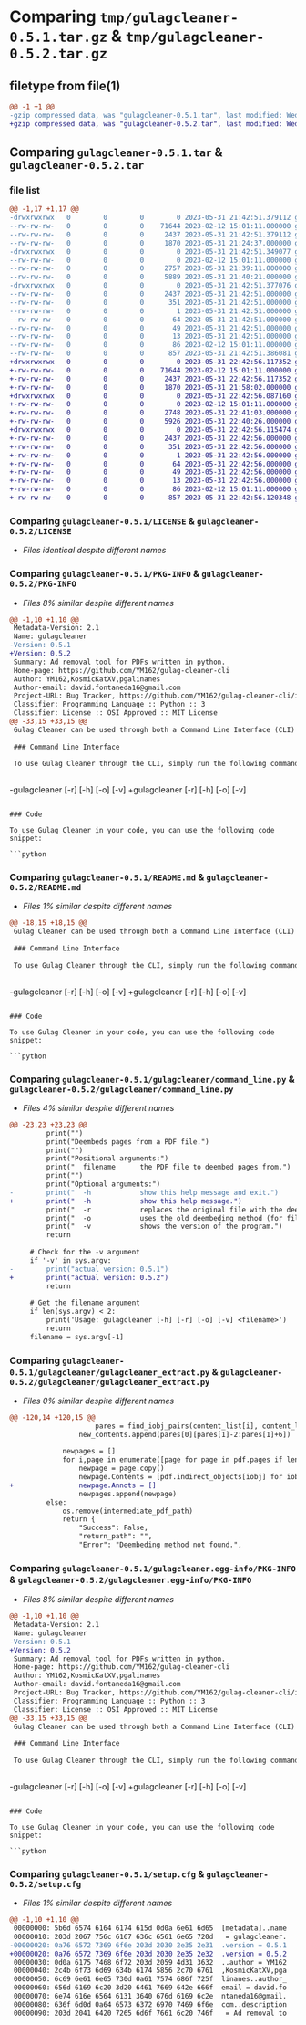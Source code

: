 # Comparing `tmp/gulagcleaner-0.5.1.tar.gz` & `tmp/gulagcleaner-0.5.2.tar.gz`

## filetype from file(1)

```diff
@@ -1 +1 @@
-gzip compressed data, was "gulagcleaner-0.5.1.tar", last modified: Wed May 31 21:42:51 2023, max compression
+gzip compressed data, was "gulagcleaner-0.5.2.tar", last modified: Wed May 31 22:42:56 2023, max compression
```

## Comparing `gulagcleaner-0.5.1.tar` & `gulagcleaner-0.5.2.tar`

### file list

```diff
@@ -1,17 +1,17 @@
-drwxrwxrwx   0        0        0        0 2023-05-31 21:42:51.379112 gulagcleaner-0.5.1/
--rw-rw-rw-   0        0        0    71644 2023-02-12 15:01:11.000000 gulagcleaner-0.5.1/LICENSE
--rw-rw-rw-   0        0        0     2437 2023-05-31 21:42:51.379112 gulagcleaner-0.5.1/PKG-INFO
--rw-rw-rw-   0        0        0     1870 2023-05-31 21:24:37.000000 gulagcleaner-0.5.1/README.md
-drwxrwxrwx   0        0        0        0 2023-05-31 21:42:51.349077 gulagcleaner-0.5.1/gulagcleaner/
--rw-rw-rw-   0        0        0        0 2023-02-12 15:01:11.000000 gulagcleaner-0.5.1/gulagcleaner/__init__.py
--rw-rw-rw-   0        0        0     2757 2023-05-31 21:39:11.000000 gulagcleaner-0.5.1/gulagcleaner/command_line.py
--rw-rw-rw-   0        0        0     5889 2023-05-31 21:40:21.000000 gulagcleaner-0.5.1/gulagcleaner/gulagcleaner_extract.py
-drwxrwxrwx   0        0        0        0 2023-05-31 21:42:51.377076 gulagcleaner-0.5.1/gulagcleaner.egg-info/
--rw-rw-rw-   0        0        0     2437 2023-05-31 21:42:51.000000 gulagcleaner-0.5.1/gulagcleaner.egg-info/PKG-INFO
--rw-rw-rw-   0        0        0      351 2023-05-31 21:42:51.000000 gulagcleaner-0.5.1/gulagcleaner.egg-info/SOURCES.txt
--rw-rw-rw-   0        0        0        1 2023-05-31 21:42:51.000000 gulagcleaner-0.5.1/gulagcleaner.egg-info/dependency_links.txt
--rw-rw-rw-   0        0        0       64 2023-05-31 21:42:51.000000 gulagcleaner-0.5.1/gulagcleaner.egg-info/entry_points.txt
--rw-rw-rw-   0        0        0       49 2023-05-31 21:42:51.000000 gulagcleaner-0.5.1/gulagcleaner.egg-info/requires.txt
--rw-rw-rw-   0        0        0       13 2023-05-31 21:42:51.000000 gulagcleaner-0.5.1/gulagcleaner.egg-info/top_level.txt
--rw-rw-rw-   0        0        0       86 2023-02-12 15:01:11.000000 gulagcleaner-0.5.1/pyproject.toml
--rw-rw-rw-   0        0        0      857 2023-05-31 21:42:51.386081 gulagcleaner-0.5.1/setup.cfg
+drwxrwxrwx   0        0        0        0 2023-05-31 22:42:56.117352 gulagcleaner-0.5.2/
+-rw-rw-rw-   0        0        0    71644 2023-02-12 15:01:11.000000 gulagcleaner-0.5.2/LICENSE
+-rw-rw-rw-   0        0        0     2437 2023-05-31 22:42:56.117352 gulagcleaner-0.5.2/PKG-INFO
+-rw-rw-rw-   0        0        0     1870 2023-05-31 21:58:02.000000 gulagcleaner-0.5.2/README.md
+drwxrwxrwx   0        0        0        0 2023-05-31 22:42:56.087160 gulagcleaner-0.5.2/gulagcleaner/
+-rw-rw-rw-   0        0        0        0 2023-02-12 15:01:11.000000 gulagcleaner-0.5.2/gulagcleaner/__init__.py
+-rw-rw-rw-   0        0        0     2748 2023-05-31 22:41:03.000000 gulagcleaner-0.5.2/gulagcleaner/command_line.py
+-rw-rw-rw-   0        0        0     5926 2023-05-31 22:40:26.000000 gulagcleaner-0.5.2/gulagcleaner/gulagcleaner_extract.py
+drwxrwxrwx   0        0        0        0 2023-05-31 22:42:56.115474 gulagcleaner-0.5.2/gulagcleaner.egg-info/
+-rw-rw-rw-   0        0        0     2437 2023-05-31 22:42:56.000000 gulagcleaner-0.5.2/gulagcleaner.egg-info/PKG-INFO
+-rw-rw-rw-   0        0        0      351 2023-05-31 22:42:56.000000 gulagcleaner-0.5.2/gulagcleaner.egg-info/SOURCES.txt
+-rw-rw-rw-   0        0        0        1 2023-05-31 22:42:56.000000 gulagcleaner-0.5.2/gulagcleaner.egg-info/dependency_links.txt
+-rw-rw-rw-   0        0        0       64 2023-05-31 22:42:56.000000 gulagcleaner-0.5.2/gulagcleaner.egg-info/entry_points.txt
+-rw-rw-rw-   0        0        0       49 2023-05-31 22:42:56.000000 gulagcleaner-0.5.2/gulagcleaner.egg-info/requires.txt
+-rw-rw-rw-   0        0        0       13 2023-05-31 22:42:56.000000 gulagcleaner-0.5.2/gulagcleaner.egg-info/top_level.txt
+-rw-rw-rw-   0        0        0       86 2023-02-12 15:01:11.000000 gulagcleaner-0.5.2/pyproject.toml
+-rw-rw-rw-   0        0        0      857 2023-05-31 22:42:56.120348 gulagcleaner-0.5.2/setup.cfg
```

### Comparing `gulagcleaner-0.5.1/LICENSE` & `gulagcleaner-0.5.2/LICENSE`

 * *Files identical despite different names*

### Comparing `gulagcleaner-0.5.1/PKG-INFO` & `gulagcleaner-0.5.2/PKG-INFO`

 * *Files 8% similar despite different names*

```diff
@@ -1,10 +1,10 @@
 Metadata-Version: 2.1
 Name: gulagcleaner
-Version: 0.5.1
+Version: 0.5.2
 Summary: Ad removal tool for PDFs written in python.
 Home-page: https://github.com/YM162/gulag-cleaner-cli
 Author: YM162,KosmicKatXV,pgalinanes
 Author-email: david.fontaneda16@gmail.com
 Project-URL: Bug Tracker, https://github.com/YM162/gulag-cleaner-cli/issues
 Classifier: Programming Language :: Python :: 3
 Classifier: License :: OSI Approved :: MIT License
@@ -33,15 +33,15 @@
 Gulag Cleaner can be used through both a Command Line Interface (CLI) and in your code.
 
 ### Command Line Interface
 
 To use Gulag Cleaner through the CLI, simply run the following command, replacing `<filename>` with the name of your PDF file:
 
 ```
-gulagcleaner <filename> [-r] [-h] [-o] [-v]
+gulagcleaner [-r] [-h] [-o] [-v] <filename>
 ```
 
 ### Code
 
 To use Gulag Cleaner in your code, you can use the following code snippet:
 
 ```python
```

### Comparing `gulagcleaner-0.5.1/README.md` & `gulagcleaner-0.5.2/README.md`

 * *Files 1% similar despite different names*

```diff
@@ -18,15 +18,15 @@
 Gulag Cleaner can be used through both a Command Line Interface (CLI) and in your code.
 
 ### Command Line Interface
 
 To use Gulag Cleaner through the CLI, simply run the following command, replacing `<filename>` with the name of your PDF file:
 
 ```
-gulagcleaner <filename> [-r] [-h] [-o] [-v]
+gulagcleaner [-r] [-h] [-o] [-v] <filename>
 ```
 
 ### Code
 
 To use Gulag Cleaner in your code, you can use the following code snippet:
 
 ```python
```

### Comparing `gulagcleaner-0.5.1/gulagcleaner/command_line.py` & `gulagcleaner-0.5.2/gulagcleaner/command_line.py`

 * *Files 4% similar despite different names*

```diff
@@ -23,23 +23,23 @@
         print("")
         print("Deembeds pages from a PDF file.")
         print("")
         print("Positional arguments:")
         print("  filename      the PDF file to deembed pages from.")
         print("")
         print("Optional arguments:")
-        print("  -h            show this help message and exit.")
+        print("  -h            show this help message.")
         print("  -r            replaces the original file with the deembedded file.")
         print("  -o            uses the old deembeding method (for files older than 18/05/2023).")
         print("  -v            shows the version of the program.")
         return
 
     # Check for the -v argument
     if '-v' in sys.argv:
-        print("actual version: 0.5.1")
+        print("actual version: 0.5.2")
         return
 
     # Get the filename argument
     if len(sys.argv) < 2:
         print('Usage: gulagcleaner [-h] [-r] [-o] [-v] <filename>')
         return
     filename = sys.argv[-1]
```

### Comparing `gulagcleaner-0.5.1/gulagcleaner/gulagcleaner_extract.py` & `gulagcleaner-0.5.2/gulagcleaner/gulagcleaner_extract.py`

 * *Files 0% similar despite different names*

```diff
@@ -120,14 +120,15 @@
                     pares = find_iobj_pairs(content_list[i], content_list[i + 1])
                 new_contents.append(pares[0][pares[1]-2:pares[1]+6])
 
             newpages = []
             for i,page in enumerate([page for page in pdf.pages if len(page.Contents)>1]):
                 newpage = page.copy()
                 newpage.Contents = [pdf.indirect_objects[iobj] for iobj in new_contents[i]]
+                newpage.Annots = []
                 newpages.append(newpage)
         else:
             os.remove(intermediate_pdf_path)
             return {
                 "Success": False,
                 "return_path": "",
                 "Error": "Deembeding method not found.",
```

### Comparing `gulagcleaner-0.5.1/gulagcleaner.egg-info/PKG-INFO` & `gulagcleaner-0.5.2/gulagcleaner.egg-info/PKG-INFO`

 * *Files 8% similar despite different names*

```diff
@@ -1,10 +1,10 @@
 Metadata-Version: 2.1
 Name: gulagcleaner
-Version: 0.5.1
+Version: 0.5.2
 Summary: Ad removal tool for PDFs written in python.
 Home-page: https://github.com/YM162/gulag-cleaner-cli
 Author: YM162,KosmicKatXV,pgalinanes
 Author-email: david.fontaneda16@gmail.com
 Project-URL: Bug Tracker, https://github.com/YM162/gulag-cleaner-cli/issues
 Classifier: Programming Language :: Python :: 3
 Classifier: License :: OSI Approved :: MIT License
@@ -33,15 +33,15 @@
 Gulag Cleaner can be used through both a Command Line Interface (CLI) and in your code.
 
 ### Command Line Interface
 
 To use Gulag Cleaner through the CLI, simply run the following command, replacing `<filename>` with the name of your PDF file:
 
 ```
-gulagcleaner <filename> [-r] [-h] [-o] [-v]
+gulagcleaner [-r] [-h] [-o] [-v] <filename>
 ```
 
 ### Code
 
 To use Gulag Cleaner in your code, you can use the following code snippet:
 
 ```python
```

### Comparing `gulagcleaner-0.5.1/setup.cfg` & `gulagcleaner-0.5.2/setup.cfg`

 * *Files 1% similar despite different names*

```diff
@@ -1,10 +1,10 @@
 00000000: 5b6d 6574 6164 6174 615d 0d0a 6e61 6d65  [metadata]..name
 00000010: 203d 2067 756c 6167 636c 6561 6e65 720d   = gulagcleaner.
-00000020: 0a76 6572 7369 6f6e 203d 2030 2e35 2e31  .version = 0.5.1
+00000020: 0a76 6572 7369 6f6e 203d 2030 2e35 2e32  .version = 0.5.2
 00000030: 0d0a 6175 7468 6f72 203d 2059 4d31 3632  ..author = YM162
 00000040: 2c4b 6f73 6d69 634b 6174 5856 2c70 6761  ,KosmicKatXV,pga
 00000050: 6c69 6e61 6e65 730d 0a61 7574 686f 725f  linanes..author_
 00000060: 656d 6169 6c20 3d20 6461 7669 642e 666f  email = david.fo
 00000070: 6e74 616e 6564 6131 3640 676d 6169 6c2e  ntaneda16@gmail.
 00000080: 636f 6d0d 0a64 6573 6372 6970 7469 6f6e  com..description
 00000090: 203d 2041 6420 7265 6d6f 7661 6c20 746f   = Ad removal to
```

